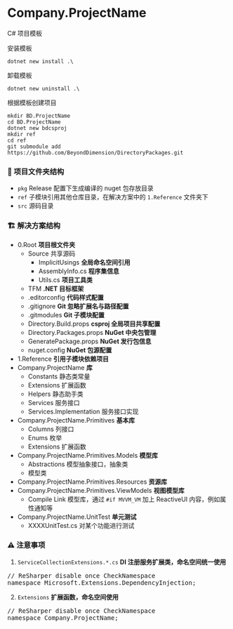 # Company.ProjectName
C# 项目模板  

安装模板
```
dotnet new install .\
```
卸载模板
```
dotnet new uninstall .\
```
根据模板创建项目
```
mkdir BD.ProjectName
cd BD.ProjectName
dotnet new bdcsproj
mkdir ref
cd ref
git submodule add https://github.com/BeyondDimension/DirectoryPackages.git
```

### 📁 项目文件夹结构
- ```pkg``` Release 配置下生成编译的 nuget 包存放目录
- ```ref``` 子模块引用其他仓库目录，在解决方案中的 ```1.Reference``` 文件夹下
- ```src``` 源码目录

### 🏗️ 解决方案结构
- 0.Root **项目根文件夹**
    - Source 共享源码
        - ImplicitUsings **全局命名空间引用**
        - AssemblyInfo.cs **程序集信息**
        - Utils.cs **项目工具类**
    - TFM **.NET 目标框架**
    - .editorconfig **代码样式配置**
    - .gitignore **Git 忽略扩展名与路径配置**
    - .gitmodules **Git 子模块配置**
    - Directory.Build.props **csproj 全局项目共享配置**
    - Directory.Packages.props **NuGet 中央包管理**
    - GeneratePackage.props **NuGet 发行包信息**
    - nuget.config **NuGet 包源配置**
- 1.Reference **引用子模块依赖项目**
- Company.ProjectName **库**
    - Constants 静态类常量
    - Extensions 扩展函数
    - Helpers 静态助手类
    - Services 服务接口
    - Services.Implementation 服务接口实现
- Company.ProjectName.Primitives **基本库**
    - Columns 列接口
    - Enums 枚举
    - Extensions 扩展函数
- Company.ProjectName.Primitives.Models **模型库**
    - Abstractions 模型抽象接口，抽象类
    - 模型类
- Company.ProjectName.Primitives.Resources **资源库**
- Company.ProjectName.Primitives.ViewModels **视图模型库**
    - Compile Link 模型库，通过 ```#if MVVM_VM``` 加上 ReactiveUI 内容，例如属性通知等
- Company.ProjectName.UnitTest **单元测试**
    - XXXXUnitTest.cs 对某个功能进行测试

### ⚠ 注意事项
1. ```ServiceCollectionExtensions.*.cs``` **DI 注册服务扩展类，命名空间统一使用**  
<pre>
// ReSharper disable once CheckNamespace
namespace Microsoft.Extensions.DependencyInjection;
</pre>
2. ```Extensions``` **扩展函数，命名空间使用** 
<pre>
// ReSharper disable once CheckNamespace
namespace Company.ProjectName;
</pre>